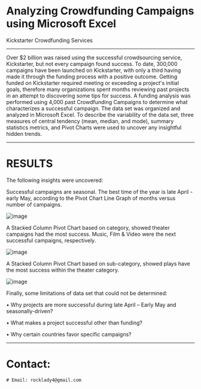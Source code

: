 # Analyzing Crowdfunding Campaigns using Microsoft Excel
Kickstarter Crowdfunding Services
_______________________________________________________________________________________________________________

Over $2 billion was raised using the successful crowdsourcing service, Kickstarter, but not every campaign found success. To date, 300,000 campaigns have been launched on Kickstarter, with only a third having made it through the funding process with a positive outcome. Getting funded on Kickstarter required meeting or exceeding a project's initial goals, therefore many organizations spent months reviewing past projects in an attempt to discovering some tips for success. A funding analysis was performed using 4,000 past Crowdfunding Campaigns to determine what characterizes a successful campaign. The data set was organized and analyzed in Microsoft Excel. To describe the variability of the data set, three measures of central tendency (mean, median, and mode), summary statistics metrics, and Pivot Charts were used to uncover any insightful hidden trends. 
_______________________________________________________________________

# RESULTS

The following insights were uncovered:

Successful campaigns are seasonal. The best time of the year is late April - early May, according to the Pivot Chart Line Graph of months versus number of campaigns.

![image](https://user-images.githubusercontent.com/67766966/120902553-a9743200-c606-11eb-8945-5a45a0acd9da.png)

A Stacked Column Pivot Chart based on category, showed theater campaigns had the most success. Music, Film & Video were the next successful campaigns, respectively.

![image](https://user-images.githubusercontent.com/67766966/120904071-b9444400-c60f-11eb-85cb-df62950008ec.png)

A Stacked Column Pivot Chart based on sub-category, showed plays have the most success within the theater category.

![image](https://user-images.githubusercontent.com/67766966/120904309-2f957600-c611-11eb-9047-b84ba8ebc82c.png)

Finally, some limitations of data set that could not be determined:

  • Why projects are more successful during late April – Early May and seasonally-driven?

  • What makes a project successful other than funding?

  •	Why certain countries favor specific campaigns?
  ______________________________________________________________________________________________________________________________________
  
  # Contact:
  
    # Email: rocklady4@gmail.com

